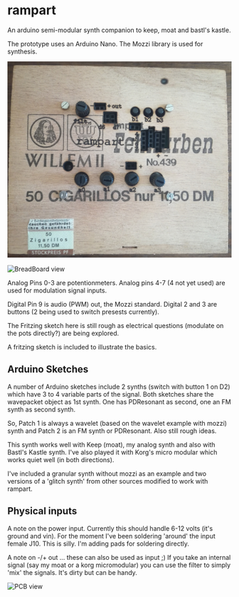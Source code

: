 # rampart
An arduino semi-modular synth companion to keep, moat and bastl's kastle.

The prototype uses an Arduino Nano. The Mozzi library is used for synthesis.

![laser cut and etched prototype, v2](rampart_v2.jpg)

![BreadBoard view](https://github.com/poetaster/rampart/raw/master/rampart_bb.jpg)

Analog Pins 0-3 are potentionmeters. Analog pins 4-7 (4 not yet used) are used for modulation signal inputs.

Digital Pin 9 is audio (PWM) out, the Mozzi standard. Digital 2 and 3 are buttons (2 being used to switch presests currently).

The Fritzing sketch here is still rough as electrical questions (modulate on the pots directly?) are being explored.

A fritzing sketch is included to illustrate the basics.

## Arduino Sketches

A number of Arduino sketches include 2 synths (switch with button 1 on D2) which have 3 to 4 variable parts of the signal. Both sketches share the wavepacket object as 1st synth. One has PDResonant as second, one an FM synth as second synth.

So, Patch 1 is always a wavelet (based on the wavelet example with mozzi) synth and Patch 2 is an FM synth or PDResonant. Also still rough ideas.

This synth works well with Keep (moat), my analog synth and also with Bastl's Kastle synth. I've also played it with Korg's micro modular which works quiet well (in both directions).

I've included a granular synth without mozzi as an example and two versions of a 'glitch synth' from other sources modified to work with rampart.

## Physical inputs

A note on the power input. Currently this should handle 6-12 volts (it's ground and vin). For the moment I've been soldering 'around' the input female J10. This is silly. I'm adding pads for soldering directly.

A note on -/+ out ... these can also be used as input ;) If you take an internal signal (say my moat or a korg micromodular) you can use the filter to simply 'mix' the signals. It's dirty but can be handy.



![PCB view](https://github.com/poetaster/rampart/raw/master/rampart_pcb.jpg)
